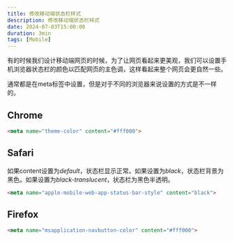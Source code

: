 ```yaml
---
title: 修改移动端状态栏样式
description: 修改移动端状态栏样式
date: 2024-07-03T15:00:00
duration: 3min
tags: [Mobile]
---
```


有的时候我们设计移动端网页的时候，为了让网页看起来更美观，我们可以设置手机浏览器状态栏的颜色以匹配网页的主色调，这样看起来整个网页会更自然一些。

通常都是在meta标签中设置，但是对于不同的浏览器来说设置的方式是不一样的。

## Chrome

```html
<meta name="theme-color" content="#fff000">
```

## Safari

如果content设置为*default*，状态栏显示正常。如果设置为*black*，状态栏背景为黑色。如果设置为*black-translucent*，状态栏为黑色半透明。

```html
<meta name="apple-mobile-web-app-status-bar-style" content="black">
```

## Firefox

```html
<meta name="msapplication-navbutton-color" content="#fff000">
```
